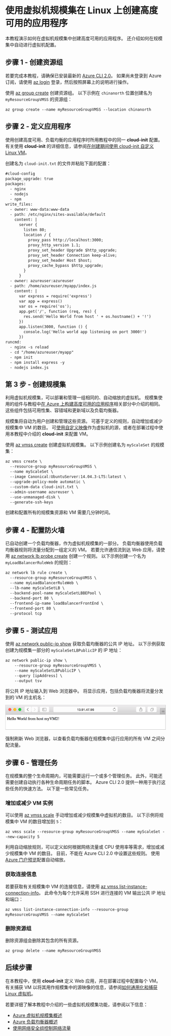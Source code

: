 <properties
    pageTitle="使用虚拟机规模集在 Azure 中创建高度可用的应用 | Azure"
    description="使用虚拟机规模集和 Azure CLI 在 Linux VM 上创建和部署高度可用的应用程序。"
    services="virtual-machine-scale-sets"
    documentationcenter=""
    author="Thraka"
    manager="timlt"
    editor=""
    tags="" />
<tags
    ms.assetid=""
    ms.service="virtual-machine-scale-sets"
    ms.workload="infrastructure-services"
    ms.tgt_pltfrm="na"
    ms.devlang="azurecli"
    ms.topic="article"
    ms.date="04/05/2017"
    wacn.date="05/15/2017"
    ms.author="adegeo"
    ms.translationtype="Human Translation"
    ms.sourcegitcommit="457fc748a9a2d66d7a2906b988e127b09ee11e18"
    ms.openlocfilehash="89524108d60c46a8325cc89badc0667d76d80c3d"
    ms.contentlocale="zh-cn"
    ms.lasthandoff="05/05/2017" />

# <a name="create-a-highly-available-application-on-linux-with-virtual-machine-scale-sets"></a>使用虚拟机规模集在 Linux 上创建高度可用的应用程序
本教程演示如何在虚拟机规模集中创建高度可用的应用程序。 还介绍如何在规模集中自动进行虚拟机配置。 

## <a name="step-1---create-a-resource-group"></a>步骤 1 - 创建资源组
若要完成本教程，请确保已安装最新的 [Azure CLI 2.0](https://docs.microsoft.com/zh-cn/cli/azure/install-azure-cli)。 如果尚未登录到 Azure 订阅，请使用 [az login](https://docs.microsoft.com/zh-cn/cli/azure/#login) 登录，然后按照屏幕上的说明进行操作。

使用 [az group create](https://docs.microsoft.com/zh-cn/cli/azure/group#create) 创建资源组。 以下示例在 `chinanorth` 位置创建名为 `myResourceGroupVMSS` 的资源组：

    az group create --name myResourceGroupVMSS --location chinanorth

## <a name="step-2---define-your-app"></a>步骤 2 - 定义应用程序
使用创建高度可用、负载均衡的应用程序时所用教程中的同一 **cloud-init** 配置。 有关使用 **cloud-init** 的详细信息，请参阅[在创建期间使用 cloud-init 自定义 Linux VM](/documentation/articles/virtual-machines-linux-using-cloud-init/)。

创建名为 `cloud-init.txt` 的文件并粘贴下面的配置：

    #cloud-config
    package_upgrade: true
    packages:
      - nginx
      - nodejs
      - npm
    write_files:
      - owner: www-data:www-data
      - path: /etc/nginx/sites-available/default
        content: |
          server {
            listen 80;
            location / {
              proxy_pass http://localhost:3000;
              proxy_http_version 1.1;
              proxy_set_header Upgrade $http_upgrade;
              proxy_set_header Connection keep-alive;
              proxy_set_header Host $host;
              proxy_cache_bypass $http_upgrade;
            }
          }
      - owner: azureuser:azureuser
      - path: /home/azureuser/myapp/index.js
        content: |
          var express = require('express')
          var app = express()
          var os = require('os');
          app.get('/', function (req, res) {
            res.send('Hello World from host ' + os.hostname() + '!')
          })
          app.listen(3000, function () {
            console.log('Hello world app listening on port 3000!')
          })
    runcmd:
      - nginx -s reload
      - cd "/home/azureuser/myapp"
      - npm init
      - npm install express -y
      - nodejs index.js

## <a name="step-3---create-scale-set"></a>第 3 步 - 创建规模集
利用虚拟机规模集，可以部署和管理一组相同的、自动缩放的虚拟机。 规模集使用的组件与教程中[在 Azure 上构建高度可用的应用程序](/documentation/articles/virtual-machines-linux-tutorial-load-balance-nodejs/)相关部分中介绍的相同。 这些组件包括可用性集、容错域和更新域以及负载均衡器。

规模集将自动为用户创建和管理这些资源。 可基于定义的规则，自动增加或减少规模集中 VM 的数目。 可[使用自定义映像](/documentation/articles/virtual-machines-linux-capture-image/)作为虚拟机的源，或者在部署过程中使用本教程中介绍的 **cloud-init** 来配置 VM。

使用 [az vmss create](https://docs.microsoft.com/zh-cn/cli/azure/vmss#create) 创建虚拟机规模集。 以下示例创建名为 `myScaleSet` 的规模集：

    az vmss create \
      --resource-group myResourceGroupVMSS \
      --name myScaleSet \
      --image Canonical:UbuntuServer:14.04.3-LTS:latest \
      --upgrade-policy-mode automatic \
      --custom-data cloud-init.txt \
      --admin-username azureuser \
      --use-unmanaged-disk \
      --generate-ssh-keys      

创建和配置所有的规模集资源和 VM 需要几分钟时间。

## <a name="step-4---configure-firewall"></a>步骤 4 - 配置防火墙
已自动创建一个负载均衡器，作为虚拟机规模集的一部分。 负载均衡器使用负载均衡器规则将流量分配到一组定义的 VM。 若要允许通信流到达 Web 应用，请使用 [az network lb probe create](https://docs.microsoft.com/zh-cn/cli/azure/network/lb/probe#create) 创建一个规则。 以下示例创建一个名为 `myLoadBalancerRuleWeb` 的规则：

    az network lb rule create \
      --resource-group myResourceGroupVMSS \
      --name myLoadBalancerRuleWeb \
      --lb-name myScaleSetLB \
      --backend-pool-name myScaleSetLBBEPool \
      --backend-port 80 \
      --frontend-ip-name loadBalancerFrontEnd \
      --frontend-port 80 \
      --protocol tcp

## <a name="step-5---test-your-app"></a>步骤 5 - 测试应用
使用 [az network public-ip show](https://docs.microsoft.com/zh-cn/cli/azure/network/public-ip#show) 获取负载均衡器的公共 IP 地址。 以下示例获取创建为规模集一部分的 `myScaleSetLBPublicIP` 的 IP 地址：

    az network public-ip show \
        --resource-group myResourceGroupVMSS \
        --name myScaleSetLBPublicIP \
        --query [ipAddress] \
        --output tsv

将公共 IP 地址输入到 Web 浏览器中。 将显示应用，包括负载均衡器将流量分发到的 VM 的主机名：

![运行 Node.js 应用](./media/virtual-machines-linux-tutorial-load-balance-nodejs/running-nodejs-app.png)

强制刷新 Web 浏览器，以查看负载均衡器在规模集中运行应用的所有 VM 之间分配流量。

## <a name="step-6---management-tasks"></a>步骤 6 - 管理任务
在规模集的整个生命周期内，可能需要运行一个或多个管理任务。 此外，可能还需要创建自动执行各种生命周期任务的脚本。 Azure CLI 2.0 提供一种用于执行这些任务的快速方法。 以下是一些常见任务。

### <a name="increase-or-decrease-vm-instances"></a>增加或减少 VM 实例
可以使用 [az vmss scale](https://docs.microsoft.com/zh-cn/cli/azure/vmss#scale) 手动增加或减少规模集中虚拟机的数目。 以下示例将规模集中 VM 的数目增加到 `5`：

    az vmss scale --resource-group myResourceGroupVMSS --name myScaleSet --new-capacity 5

利用自动缩放规则，可以定义如何根据网络流量或 CPU 使用率等需求，增加或减少规模集中 VM 的数目。 目前，不能在 Azure CLI 2.0 中设置这些规则。 使用 [Azure 门户预览](https://portal.azure.cn)配置自动缩放。

### <a name="get-connection-info"></a>获取连接信息
若要获取有关规模集中 VM 的连接信息，请使用 [az vmss list-instance-connection-info](https://docs.microsoft.com/zh-cn/cli/azure/vmss#list-instance-connection-info)。 此命令为每个允许采用 SSH 进行连接的 VM 输出公共 IP 地址和端口：

    az vmss list-instance-connection-info --resource-group myResourceGroupVMSS --name myScaleSet

### <a name="delete-resource-group"></a>删除资源组
删除资源组会删除其包含的所有资源。

    az group delete --name myResourceGroupVMSS

## <a name="next-steps"></a>后续步骤
在本教程中，使用 **cloud-init** 定义 Web 应用，并在部署过程中配置每个 VM。 有关捕获 VM 以将其用作规模集中的源映像的信息，请参阅[如何通用化和捕获 Linux 虚拟机](/documentation/articles/virtual-machines-linux-capture-image/)。

若要详细了解本教程中介绍的一些虚拟机规模集功能，请参阅以下信息：

- [Azure 虚拟机规模集概述](/documentation/articles/virtual-machine-scale-sets-overview/)
- [Azure 负载均衡器概述](/documentation/articles/load-balancer-overview/)
- [使用网络安全组控制网络流量](/documentation/articles/virtual-networks-nsg/)